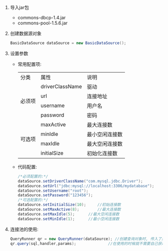 1. 导入jar包
   - commons-dbcp-1.4.jar
   - commons-pool-1.5.6.jar

2. 创建数据源对象

   ```java
   BasicDataSource dataSource = new BasicDataSource();
   ```

3. 设置参数

   - 常用配置项:

     <table>
         <tr>
         	<td>分类</td>
             <td>属性</td>
             <td>说明</td>
         </tr>
         <tr>
     	<td rowspan='5'>必须项</td>
         </tr>
         <tr><td>driverClassName</td><td>驱动</td></tr>
         <tr><td>url</td><td>连接地址</td></tr>
         <tr><td>username</td><td>用户名</td></tr>
         <tr><td>password</td><td>密码</td></tr> 
         <tr>
     		<td rowspan='5'>可选项</td>
     	</tr>
         <tr><td>maxActive</td><td>最大连接数</td></tr>
         <tr><td>minIdle</td><td>最小空闲连接数</td></tr>
         <tr><td>maxIdle</td><td>最大空闲连接数</td></tr>
         <tr><td>initialSize</td><td>初始化连接数</td></tr> 
     </table>
   
   - 代码配置:
   
        ```java
     /*必须配置的:*/
     dataSource.setDriverClassName("com.mysql.jdbc.Driver");
     dataSource.setUrl("jdbc:mysql://localhost:3306/mydatabase");
     dataSource.setUsername("root");
     dataSource.setPassword("123456");
     /*可选配置的:*/
     dataSource.setInitialSize(10); 	//初始连接数
     dataSource.setMaxActive(8);		//最大连接数
     dataSource.setMaxIdle(5);		//最大空闲连接数
     dataSource.setMinIdle(1);		//最小空闲连接数
        ```



4. 连接池的使用:

   ```java
   QueryRunner qr = new QueryRunner(dataSource); //创建查询对象时, 传入了连接池对象
   qr.query(sql,handler,params);              //在使用的时候就不需要自己获取连接了, 自动获取
   ```

   